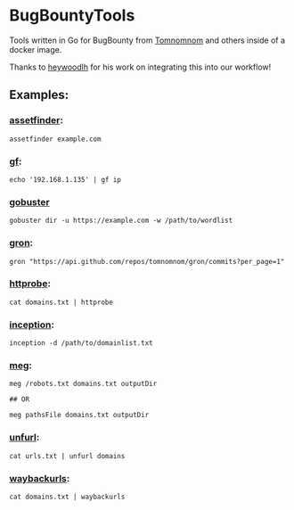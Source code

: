# BugBountyTools
Tools written in Go for BugBounty from [Tomnomnom](https://github.com/tomnomnom) and others inside of a docker image. 

Thanks to [heywoodlh](https://github.com/heywoodlh) for his work on integrating this into our workflow!

## Examples:

### [assetfinder](https://github.com/tomnomnom/assetfinder):

```
assetfinder example.com
```

### [gf](https://github.com/tomnomnom/gf):

```
echo '192.168.1.135' | gf ip
```

### [gobuster](https://github.com/OJ/gobuster)
```
gobuster dir -u https://example.com -w /path/to/wordlist
```

### [gron](https://github.com/tomnomnom/gron): 
```
gron "https://api.github.com/repos/tomnomnom/gron/commits?per_page=1"
```

### [httprobe](https://github.com/tomnomnom/httprobe):
```
cat domains.txt | httprobe
```

### [inception](https://github.com/proabiral/inception):
```
inception -d /path/to/domainlist.txt
```

### [meg](https://github.com/tomnomnom/meg):
```
meg /robots.txt domains.txt outputDir

## OR 

meg pathsFile domains.txt outputDir
```


### [unfurl](https://github.com/tomnomnom/unfurl):
```
cat urls.txt | unfurl domains
```

### [waybackurls](https://github.com/tomnomnom/waybackurls):
```
cat domains.txt | waybackurls
```
